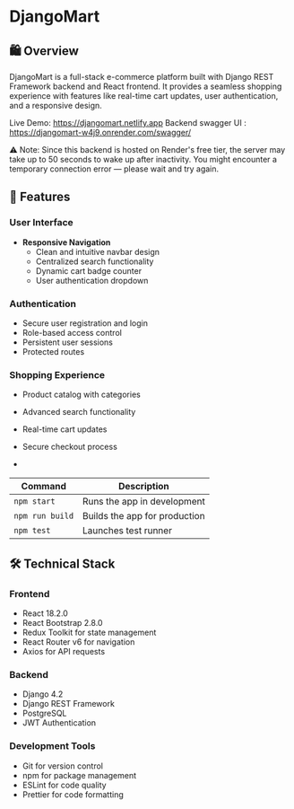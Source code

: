 # DjangoMart
## 🛍️ Overview
DjangoMart is a full-stack e-commerce platform built with Django REST Framework backend and React frontend. It provides a seamless shopping experience with features like real-time cart updates, user authentication, and a responsive design.

Live Demo: https://djangomart.netlify.app
Backend swagger UI : https://djangomart-w4j9.onrender.com/swagger/

⚠️ Note: Since this backend is hosted on Render's free tier, the server may take up to 50 seconds to wake up after inactivity. You might encounter a temporary connection error — please wait and try again.

## 🚀 Features

### User Interface
- **Responsive Navigation**
  - Clean and intuitive navbar design
  - Centralized search functionality
  - Dynamic cart badge counter
  - User authentication dropdown

### Authentication
- Secure user registration and login
- Role-based access control
- Persistent user sessions
- Protected routes

### Shopping Experience
- Product catalog with categories
- Advanced search functionality
- Real-time cart updates
- Secure checkout process

- 
| Command         | Description                   |
| --------------- | ----------------------------- |
| `npm start`     | Runs the app in development   |
| `npm run build` | Builds the app for production |
| `npm test`      | Launches test runner          |

## 🛠️ Technical Stack

### Frontend
- React 18.2.0
- React Bootstrap 2.8.0
- Redux Toolkit for state management
- React Router v6 for navigation
- Axios for API requests

### Backend
- Django 4.2
- Django REST Framework
- PostgreSQL
- JWT Authentication

### Development Tools
- Git for version control
- npm for package management
- ESLint for code quality
- Prettier for code formatting
